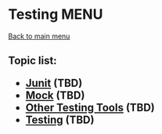 <H1>Testing MENU</h1>

[Back to main menu](..%2F..%2FREADME.md)

<h2>

Topic list:
* [Junit](education%2FJunit.md) (TBD)
* [Mock](education%2FMock.md) (TBD)
* [Other Testing Tools](education%2FOtherTestingTools.md) (TBD)
* [Testing](education%2FTesting.md) (TBD)

</h2>
